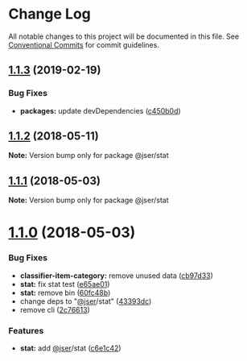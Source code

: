 # Change Log

All notable changes to this project will be documented in this file.
See [Conventional Commits](https://conventionalcommits.org) for commit guidelines.

<a name="1.1.3"></a>
## [1.1.3](https://github.com/jser/dataset/compare/v1.1.2...v1.1.3) (2019-02-19)


### Bug Fixes

* **packages:** update devDependencies ([c450b0d](https://github.com/jser/dataset/commit/c450b0d))




<a name="1.1.2"></a>
## [1.1.2](https://github.com/jser/stat-js/compare/v1.1.1...v1.1.2) (2018-05-11)




**Note:** Version bump only for package @jser/stat

<a name="1.1.1"></a>
## [1.1.1](https://github.com/jser/stat-js/compare/v1.1.0...v1.1.1) (2018-05-03)




**Note:** Version bump only for package @jser/stat

<a name="1.1.0"></a>
# [1.1.0](https://github.com/jser/stat-js/compare/v1.0.3...v1.1.0) (2018-05-03)


### Bug Fixes

* **classifier-item-category:** remove unused data ([cb97d33](https://github.com/jser/stat-js/commit/cb97d33))
* **stat:** fix stat test ([e65ae01](https://github.com/jser/stat-js/commit/e65ae01))
* **stat:** remove bin ([60fc48b](https://github.com/jser/stat-js/commit/60fc48b))
* change deps to "[@jser](https://github.com/jser)/stat" ([43393dc](https://github.com/jser/stat-js/commit/43393dc))
* remove cli ([2c76613](https://github.com/jser/stat-js/commit/2c76613))


### Features

* **stat:** add [@jser](https://github.com/jser)/stat ([c6e1c42](https://github.com/jser/stat-js/commit/c6e1c42))

